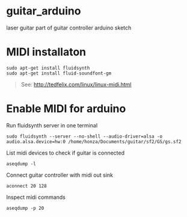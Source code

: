 # guitar_arduino
laser guitar part of guitar controller arduino sketch

# MIDI installaton
```
sudo apt-get install fluidsynth
sudo apt-get install fluid-soundfont-gm
```
> See: http://tedfelix.com/linux/linux-midi.html

# Enable MIDI for arduino
Run fluidsynth server in one terminal
```
sudo fluidsynth --server --no-shell --audio-driver=alsa -o audio.alsa.device=hw:0 /home/honza/Documents/guitar/sf2/GS/gs.sf2
```

List midi devices to check if guitar is connected
```
aseqdump -l
```

Connect guitar controller with midi out sink
```
aconnect 20 128
```

Inspect midi commands
```
aseqdump -p 20
```
